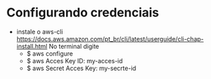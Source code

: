 # Configurando credenciais
 - instale o aws-cli https://docs.aws.amazon.com/pt_br/cli/latest/userguide/cli-chap-install.html
 No terminal digite
   - $ aws configure
   - $ aws Acces Key ID: my-acces-id
   - $ aws Secret Acces Key: my-secrte-id
